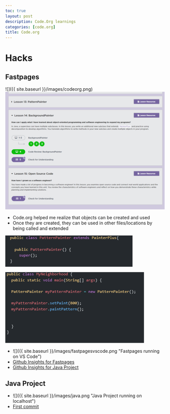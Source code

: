 ```yaml
---
toc: true
layout: post
description: Code.Org learnings
categories: [code.org]
title: Code.org
---
```

# Hacks

## Fastpages
![]({{ site.baseurl }}/images/codeorg.png)
![Code.org](/images/codeorg.PNG)

- Code.org helped me realize that objects can be created and used
- Once they are created, they can be used in other files/locations by being called and extended

![Code.org](/images/lf.PNG "Code.org PatternPainter")

![Code.org](/images/neighborhood.PNG "Code.org Neighborhood")


- ![]({{ site.baseurl }}/images/fastpagesvscode.png "Fastpages running on VS Code")
- [Github Insights for Fastpages](https://github.com/peacekeeper6/fastpages/graphs/commit-activity)
- [Github Insights for Java Project](https://github.com/peacekeeper6/spring-portfolio/graphs/commit-activity)

## Java Project
- ![]({{ site.baseurl }}/images/java.png "Java Project running on localhost")
- [First commit](https://github.com/peacekeeper6/spring-portfolio/commit/84f048ead4d50ae1937714d577f81196e76efa6f)
